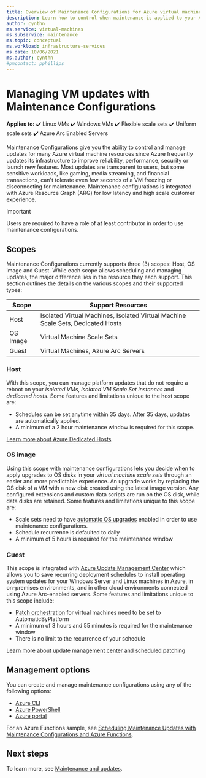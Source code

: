 ```yaml
---
title: Overview of Maintenance Configurations for Azure virtual machines
description: Learn how to control when maintenance is applied to your Azure VMs using Maintenance Control.
author: cynthn
ms.service: virtual-machines
ms.subservice: maintenance
ms.topic: conceptual
ms.workload: infrastructure-services
ms.date: 10/06/2021
ms.author: cynthn
#pmcontact: pphillips
---
```


# Managing VM updates with Maintenance Configurations

**Applies to:** :heavy_check_mark: Linux VMs :heavy_check_mark: Windows VMs :heavy_check_mark: Flexible scale sets :heavy_check_mark: Uniform scale sets :heavy_check_mark: Azure Arc Enabled Servers

Maintenance Configurations give you the ability to control and manage updates for many Azure virtual machine resources since Azure frequently updates its infrastructure to improve reliability, performance, security or launch new features. Most updates are transparent to users, but some sensitive workloads, like gaming, media streaming, and financial transactions, can't tolerate even few seconds of a VM freezing or disconnecting for maintenance. Maintenance configurations is integrated with Azure Resource Graph (ARG) for low latency and high scale customer experience. 

>[!IMPORTANT]
> Users are required to have a role of at least contributor in order to use maintenance configurations.

## Scopes

Maintenance Configurations currently supports three (3) scopes: Host, OS image and Guest. While each scope allows scheduling and managing updates, the major difference lies in the resource they each support. This section outlines the details on the various scopes and their supported types:


| Scope    | Support Resources          |
|----------|----------------------------|
| Host     | Isolated Virtual Machines, Isolated Virtual Machine Scale Sets, Dedicated Hosts  |
| OS Image | Virtual Machine Scale Sets |
| Guest    | Virtual Machines, Azure Arc Servers |


### Host
With this scope, you can manage platform updates that do not require a reboot on your *isolated VMs*, *isolated VM Scale Set instances* and *dedicated hosts*. Some features and limitations unique to the host scope are:

- Schedules can be set anytime within 35 days. After 35 days, updates are automatically applied.
- A minimum of a 2 hour maintenance window is required for this scope.

[Learn more about Azure Dedicated Hosts](dedicated-hosts.md)

### OS image
Using this scope with maintenance configurations lets you decide when to apply upgrades to OS disks in your *virtual machine scale sets* through an easier and more predictable experience. An upgrade works by replacing the OS disk of a VM with a new disk created using the latest image version. Any configured extensions and custom data scripts are run on the OS disk, while data disks are retained. Some features and limitations unique to this scope are: 

- Scale sets need to have [automatic OS upgrades](/articles/virtual-machine-scale-sets/virtual-machine-scale-sets-automatic-upgrade.md) enabled in order to use maintenance configurations.
- Schedule recurrence is defaulted to daily 
- A minimum of 5 hours is required for the maintenance window

### Guest
This scope is integrated with [Azure Update Management Center](https://github.com/Azure/update-center-docs/blob/main/Docs/overview.md) which allows you to save recurring deployment schedules to install operating system updates for your Windows Server and Linux machines in Azure, in on-premises environments, and in other cloud environments connected using Azure Arc-enabled servers. Some features and limitations unique to this scope include:

- [Patch orchestration](automatic-vm-guest-patching.md#patch-orchestration-modes) for virtual machines need to be set to AutomaticByPlatform
- A minimum of 3 hours and 55 minutes is required for the maintenance window
- There is no limit to the recurrence of your schedule 

[Learn more about update management center and scheduled patching](https://github.com/Azure/update-center-docs/blob/main/Docs/scheduled-patching.md)
 
## Management options

You can create and manage maintenance configurations using any of the following options:

- [Azure CLI](maintenance-configurations-cli.md)
- [Azure PowerShell](maintenance-configurations-powershell.md)
- [Azure portal](maintenance-configurations-portal.md)

For an Azure Functions sample, see [Scheduling Maintenance Updates with Maintenance Configurations and Azure Functions](https://github.com/Azure/azure-docs-powershell-samples/tree/master/maintenance-auto-scheduler).

## Next steps

To learn more, see [Maintenance and updates](maintenance-and-updates.md).
